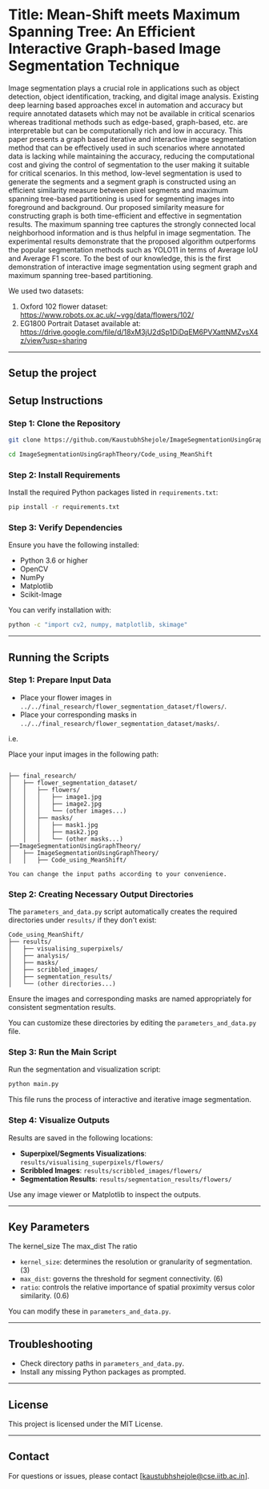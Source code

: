 # Title: Mean-Shift meets Maximum Spanning Tree: An Efficient Interactive Graph-based Image Segmentation Technique

Image segmentation plays a crucial role in applications such as object detection, object identification, tracking, and digital image analysis. Existing deep learning based approaches excel in automation and accuracy but require annotated datasets which may not be available in critical scenarios whereas traditional methods such as edge-based, graph-based, etc. are interpretable but can be computationally rich and low in accuracy. This paper presents a graph based iterative and interactive image segmentation method that can be effectively used in such scenarios where annotated data is lacking while maintaining the accuracy, reducing the computational cost and giving the control of segmentation to the user making it suitable for critical scenarios. In this method, low-level segmentation is used to generate the segments and a segment graph is constructed using an efficient similarity measure between pixel segments and maximum spanning tree-based partitioning is used for segmenting images into foreground and background. Our proposed similarity measure for constructing graph is both time-efficient and effective in segmentation results. The maximum spanning tree captures the strongly connected local neighborhood information and is thus helpful in image segmentation. The experimental results demonstrate that the proposed algorithm outperforms the popular segmentation methods such as YOLO11 in terms of Average IoU and Average F1 score. To the best of our knowledge, this is the first demonstration of interactive image segmentation using segment graph and maximum spanning tree-based partitioning.

We used two datasets:
1. Oxford 102 flower dataset: https://www.robots.ox.ac.uk/~vgg/data/flowers/102/
2. EG1800 Portrait Dataset available at: https://drive.google.com/file/d/18xM3jU2dSp1DiDqEM6PVXattNMZvsX4z/view?usp=sharing

---

## **Setup the project**
## **Setup Instructions**

### Step 1: Clone the Repository
```bash
git clone https://github.com/KaustubhShejole/ImageSegmentationUsingGraphTheory/
```
```bash
cd ImageSegmentationUsingGraphTheory/Code_using_MeanShift
```

### Step 2: Install Requirements
Install the required Python packages listed in `requirements.txt`:

```bash
pip install -r requirements.txt
```

### Step 3: Verify Dependencies
Ensure you have the following installed:
- Python 3.6 or higher
- OpenCV
- NumPy
- Matplotlib
- Scikit-Image

You can verify installation with:
```bash
python -c "import cv2, numpy, matplotlib, skimage"
```

---

## **Running the Scripts**
### Step 1: Prepare Input Data
- Place your flower images in `../../final_research/flower_segmentation_dataset/flowers/`.
- Place your corresponding masks in `../../final_research/flower_segmentation_dataset/masks/`.

i.e. 

Place your input images in the following path:

```

├── final_research/
│   ├── flower_segmentation_dataset/
│   │   ├── flowers/
│   │   │   ├── image1.jpg
│   │   │   ├── image2.jpg
│   │   │   └── (other images...)
│   │   ├── masks/
│   │   │   ├── mask1.jpg
│   │   │   ├── mask2.jpg
│   │   │   └── (other masks...)
├──ImageSegmentationUsingGraphTheory/
│   ├── ImageSegmentationUsingGraphTheory/
│   │   ├── Code_using_MeanShift/

You can change the input paths according to your convenience.
```
### Step 2: Creating Necessary Output Directories
The `parameters_and_data.py` script automatically creates the required directories under `results/` if they don't exist:

```
Code_using_MeanShift/
├── results/
│   ├── visualising_superpixels/
│   ├── analysis/
│   ├── masks/
│   ├── scribbled_images/
│   ├── segmentation_results/
│   └── (other directories...)
```

Ensure the images and corresponding masks are named appropriately for consistent segmentation results.

You can customize these directories by editing the `parameters_and_data.py` file.

### Step 3: Run the Main Script
Run the segmentation and visualization script:
```bash
python main.py
```
This file runs the process of interactive and iterative image segmentation.

### Step 4: Visualize Outputs
Results are saved in the following locations:
- **Superpixel/Segments Visualizations**: `results/visualising_superpixels/flowers/`
- **Scribbled Images**: `results/scribbled_images/flowers/`
- **Segmentation Results**: `results/segmentation_results/flowers/`

Use any image viewer or Matplotlib to inspect the outputs.

---

## **Key Parameters**
The kernel_size 
The max_dist 
The ratio 
- `kernel_size`: determines the resolution or granularity of segmentation. (3)
- `max_dist`: governs the threshold for segment connectivity. (6)
- `ratio`: controls the relative importance of spatial proximity versus color similarity. (0.6)

You can modify these in `parameters_and_data.py`.

---

## **Troubleshooting**

- Check directory paths in `parameters_and_data.py`.
- Install any missing Python packages as prompted.

---

## **License**
This project is licensed under the MIT License.

---

## **Contact**
For questions or issues, please contact [kaustubhshejole@cse.iitb.ac.in].
